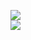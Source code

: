 [![](https://img.shields.io/badge/Made%20With-Github%20Spray-lightgrey.svg?style=for-the-badge&logo=github)](https://github.com/Annihil/github-spray#32204)  
[![](https://i.imgur.com/2DrTn0Z.gif)](https://github.com/Annihil/github-spray)